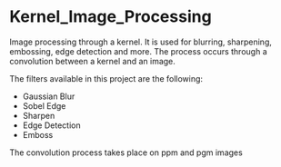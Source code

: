 # Kernel_Image_Processing

Image processing through a kernel.
It is used for blurring, sharpening, embossing, edge detection and more. 
The process occurs through a convolution between a kernel and an image.

The filters available in this project are the following:
 - Gaussian Blur
 - Sobel Edge
 - Sharpen
 - Edge Detection
 - Emboss
  
The convolution process takes place on ppm and pgm images
